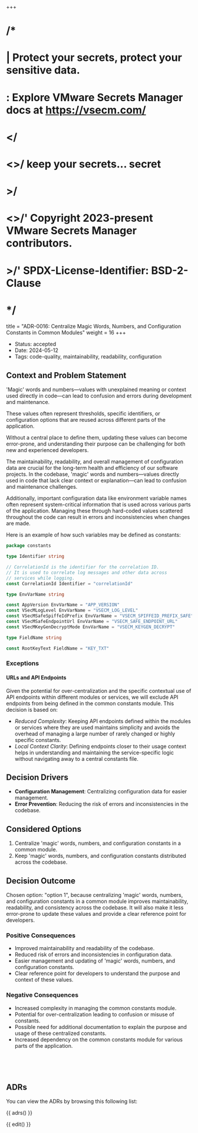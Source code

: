+++
# /*
# |    Protect your secrets, protect your sensitive data.
# :    Explore VMware Secrets Manager docs at https://vsecm.com/
# </
# <>/  keep your secrets... secret
# >/
# <>/' Copyright 2023-present VMware Secrets Manager contributors.
# >/'  SPDX-License-Identifier: BSD-2-Clause
# */

title = "ADR-0016: Centralize Magic Words, Numbers, and Configuration Constants in Common Modules"
weight = 16
+++

- Status: accepted 
- Date: 2024-05-12 
- Tags: code-quality, maintainability, readability, configuration

## Context and Problem Statement

'Magic' words and numbers—values with unexplained meaning or context used directly 
in code—can lead to confusion and errors during development and maintenance. 

These values often represent thresholds, specific identifiers, or configuration 
options that are reused across different parts of the application. 

Without a central place to define them, updating these values can become 
error-prone, and understanding their purpose can be challenging for both new 
and experienced developers.

The maintainability, readability, and overall management of configuration data are 
crucial for the long-term health and efficiency of our software projects. In the 
codebase, 'magic' words and numbers—values directly used in code that lack clear 
context or explanation—can lead to confusion and maintenance challenges. 

Additionally, important configuration data like environment variable names 
often represent system-critical information that is used across various parts 
of the application. Managing these through hard-coded values scattered throughout 
the code can result in errors and inconsistencies when changes are made.

Here is an example of how such variables may be defined as constants:

```go
package constants

type Identifier string

// CorrelationId is the identifier for the correlation ID.
// It is used to correlate log messages and other data across
// services while logging.
const CorrelationId Identifier = "correlationId"

type EnvVarName string

const AppVersion EnvVarName = "APP_VERSION"
const VSecMLogLevel EnvVarName = "VSECM_LOG_LEVEL"
const VSecMSafeSpiffeIdPrefix EnvVarName = "VSECM_SPIFFEID_PREFIX_SAFE"
const VSecMSafeEndpointUrl EnvVarName = "VSECM_SAFE_ENDPOINT_URL"
const VSecMKeyGenDecryptMode EnvVarName = "VSECM_KEYGEN_DECRYPT"

type FieldName string

const RootKeyText FieldName = "KEY_TXT"
```

### Exceptions

#### URLs and API Endpoints 

Given the potential for over-centralization and 
the specific contextual use of API endpoints within different modules or 
services, we will exclude API endpoints from being defined in the common 
constants module. This decision is based on:

* *Reduced Complexity*: Keeping API endpoints defined within the modules or 
services where they are used maintains simplicity and avoids the overhead of 
managing a large number of rarely changed or highly specific constants.
* *Local Context Clarity*: Defining endpoints closer to their usage context 
helps in understanding and maintaining the service-specific logic without 
navigating away to a central constants file.

## Decision Drivers

- **Configuration Management**: Centralizing configuration data for easier management.
- **Error Prevention**: Reducing the risk of errors and inconsistencies in the codebase.

## Considered Options

1. Centralize 'magic' words, numbers, and configuration constants in a common module.
2. Keep 'magic' words, numbers, and configuration constants distributed across the codebase.

## Decision Outcome

Chosen option: "option 1", because centralizing 'magic' words, numbers, and
configuration constants in a common module improves maintainability, readability,
and consistency across the codebase. It will also make it less error-prone to
update these values and provide a clear reference point for developers.

### Positive Consequences

- Improved maintainability and readability of the codebase.
- Reduced risk of errors and inconsistencies in configuration data.
- Easier management and updating of 'magic' words, numbers, and configuration 
  constants.
- Clear reference point for developers to understand the purpose and context of 
  these values.

### Negative Consequences

- Increased complexity in managing the common constants module.
- Potential for over-centralization leading to confusion or misuse of constants.
- Possible need for additional documentation to explain the purpose and usage of 
  these centralized constants.
- Increased dependency on the common constants module for various parts of the 
  application.

<p>&nbsp;</p>
<p>&nbsp;</p>

## ADRs

You can view the ADRs by browsing this following list:

{{ adrs() }}

{{ edit() }}

